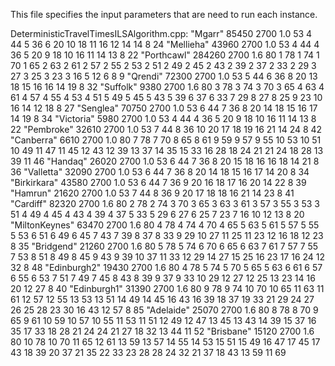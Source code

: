 This file specifies the input parameters that are need to run each instance. 

DeterministicTravelTimesILSAlgorithm.cpp:
"Mgarr" 85450 2700 1.0 53 4 44 5 36 6 20 10 18 11 16 12 14 14 8 24
"Mellieha" 43960 2700 1.0 53 4 44 4 36 5 20 9 18 10 16 11 14 13 8 22
"Porthcawl" 284260 2700 1.6 80 1 78 1 74 1 70 1 65 2 63 2 61 2 57 2 55 2 53 2 51 2 49 2 45 2 43 2 39 2 37 2 33 2 29 3 27 3 25 3 23 3 16 5 12 6 8 9
"Qrendi" 72300 2700 1.0 53 5 44 6 36 8 20 13 18 15 16 16 14 19 8 32
"Suffolk" 9380 2700 1.6 80 3 78 3 74 3 70 3 65 4 63 4 61 4 57 4 55 4 53 4 51 5 49 5 45 5 43 5 39 6 37 6 33 7 29 8 27 8 25 9 23 10 16 14 12 18 8 27 
"Senglea" 70750 2700 1.0 53 6 44 7 36 8 20 14 18 15 16 17 14 19 8 34
"Victoria" 5980 2700 1.0 53 4 44 4 36 5 20 9 18 10 16 11 14 13 8 22
"Pembroke" 32610 2700 1.0 53 7 44 8 36 10 20 17 18 19 16 21 14 24 8 42
"Canberra" 6610 2700 1.0 80 7 78 7 70 8 65 8 61 9 59 9 57 9 55 10 53 10 51 10 49 11 47 11 45 12 43 12 39 13 37 14 35 15 33 16 28 18 24 21 21 24 18 28 13 39 11 46
"Handaq" 26020 2700 1.0 53 6 44 7 36 8 20 15 18 16 16 18 14 21 8 36
"Valletta" 32090 2700 1.0 53 6 44 7 36 8 20 14 18 15 16 17 14 20 8 34
"Birkirkara" 43580 2700 1.0 53 6 44 7 36 9 20 16 18 17 16 20 14 22 8 39
"Hamrun" 21620 2700 1.0 53 7 44 8 36 9 20 17 18 18 16 21 14 23 8 41
"Cardiff" 82320 2700 1.6 80 2 78 2 74 3 70 3 65 3 63 3 61 3 57 3 55 3 53 3 51 4 49 4 45 4 43 4 39 4 37 5 33 5 29 6 27 6 25 7 23 7 16 10 12 13 8 20
"MiltonKeynes" 63470 2700 1.6 80 4 78 4 74 4 70 4 65 5 63 5 61 5 57 5 55 5 53 6 51 6 49 6 45 7 43 7 39 8 37 8 33 9 29 10 27 11 25 11 23 12 16 18 12 23 8 35 
"Bridgend" 21260 2700 1.6 80 5 78 5 74 6 70 6 65 6 63 7 61 7 57 7 55 7 53 8 51 8 49 8 45 9 43 9 39 10 37 11 33 12 29 14 27 15 25 16 23 17 16 24 12 32 8 48
"Edinburgh2" 19430 2700 1.6 80 4 78 5 74 5 70 5 65 5 63 6 61 6 57 6 55 6 53 7 51 7 49 7 45 8 43 8 39 9 37 9 33 10 29 12 27 12 25 13 23 14 16 20 12 27 8 40
"Edinburgh1" 31390 2700 1.6 80 9 78 9 74 10 70 10 65 11 63 11 61 12 57 12 55 13 53 13 51 14 49 14 45 16 43 16 39 18 37 19 33 21 29 24 27 26 25 28 23 30 16 43 12 57 8 85
"Adelaide" 25070 2700 1.6 80 8 78 8 70 9 65 9 61 10 59 10 57 10 55 11 53 11 51 12 49 12 47 13 45 13 43 14 39 15 37 16 35 17 33 18 28 21 24 24 21 27 18 32 13 44 11 52
"Brisbane" 15120 2700 1.6 80 10 78 10 70 11 65 12 61 13 59 13 57 14 55 14 53 15 51 15 49 16 47 17 45 17 43 18 39 20 37 21 35 22 33 23 28 28 24 32 21 37 18 43 13 59 11 69
